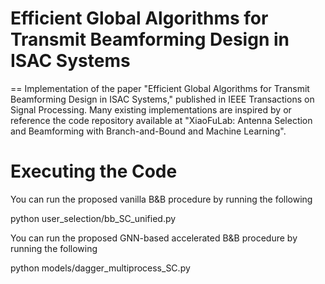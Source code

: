 # Efficient Global Algorithms for Transmit Beamforming Design in ISAC Systems
==
Implementation of the paper "Efficient Global Algorithms for Transmit Beamforming Design in ISAC Systems," published in IEEE Transactions on Signal Processing. Many existing implementations are inspired by or reference the code repository available at "XiaoFuLab: Antenna Selection and Beamforming with Branch-and-Bound and Machine Learning".
# Executing the Code
You can run the proposed vanilla B&B procedure by running the following

python user_selection/bb_SC_unified.py 

You can run the proposed GNN-based accelerated B&B procedure by running the following

python models/dagger_multiprocess_SC.py
